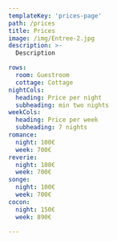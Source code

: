 ```yaml
---
templateKey: 'prices-page'
path: /prices
title: Prices
image: /img/Entree-2.jpg
description: >-
  Description

rows:
  room: Guestroom
  cottage: Cottage
nightCols:
  heading: Price per night
  subheading: min two nights
weekCols:
  heading: Price per week
  subheading: 7 nights
romance:
  night: 100€
  week: 700€
reverie:
  night: 100€
  week: 700€
songe:
  night: 100€
  week: 700€
cocon:
  night: 150€
  week: 890€

---
```


